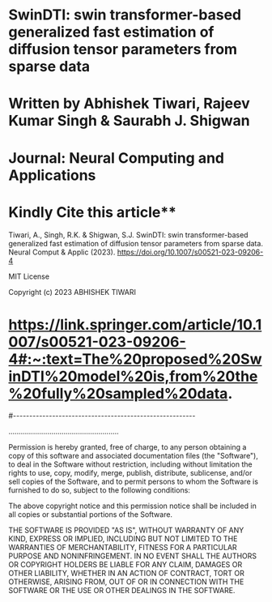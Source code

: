 # SwinDTI: swin transformer-based generalized fast estimation of diffusion tensor parameters from sparse data
# Written by Abhishek Tiwari, Rajeev Kumar Singh & Saurabh J. Shigwan 
#
# Journal: Neural Computing and Applications

# Kindly Cite this article**
Tiwari, A., Singh, R.K. & Shigwan, S.J. SwinDTI: swin transformer-based generalized fast estimation of diffusion tensor parameters from sparse data. Neural Comput & Applic (2023). https://doi.org/10.1007/s00521-023-09206-4


MIT License

Copyright (c) 2023 ABHISHEK TIWARI

# https://link.springer.com/article/10.1007/s00521-023-09206-4#:~:text=The%20proposed%20SwinDTI%20model%20is,from%20the%20fully%20sampled%20data.
#--------------------------------------------------------






......................................................

Permission is hereby granted, free of charge, to any person obtaining a copy
of this software and associated documentation files (the "Software"), to deal
in the Software without restriction, including without limitation the rights
to use, copy, modify, merge, publish, distribute, sublicense, and/or sell
copies of the Software, and to permit persons to whom the Software is
furnished to do so, subject to the following conditions:

The above copyright notice and this permission notice shall be included in all
copies or substantial portions of the Software.

THE SOFTWARE IS PROVIDED "AS IS", WITHOUT WARRANTY OF ANY KIND, EXPRESS OR
IMPLIED, INCLUDING BUT NOT LIMITED TO THE WARRANTIES OF MERCHANTABILITY,
FITNESS FOR A PARTICULAR PURPOSE AND NONINFRINGEMENT. IN NO EVENT SHALL THE
AUTHORS OR COPYRIGHT HOLDERS BE LIABLE FOR ANY CLAIM, DAMAGES OR OTHER
LIABILITY, WHETHER IN AN ACTION OF CONTRACT, TORT OR OTHERWISE, ARISING FROM,
OUT OF OR IN CONNECTION WITH THE SOFTWARE OR THE USE OR OTHER DEALINGS IN THE
SOFTWARE.
